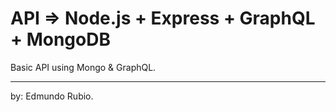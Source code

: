 # API => Node.js + Express + GraphQL + MongoDB

Basic API using Mongo & GraphQL.




---------------------------------------
by: Edmundo Rubio.
